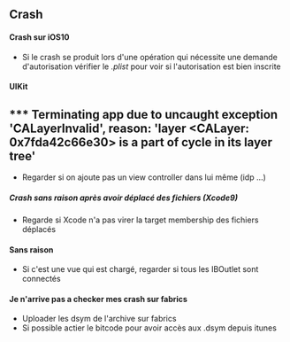 ## Crash
#### Crash sur iOS10
* Si le crash se produit lors d'une opération qui nécessite une demande d'autorisation vérifier le *.plist* pour voir si l'autorisation est bien inscrite

#### UIKit

## *** Terminating app due to uncaught exception 'CALayerInvalid', reason: 'layer <CALayer: 0x7fda42c66e30> is a part of cycle in its layer tree'

* Regarder si on ajoute pas un view controller dans lui même (idp ...)

##### Crash sans raison après avoir déplacé des fichiers (Xcode9)

* Regarde si Xcode n'a pas virer la target membership des fichiers déplacés

#### Sans raison

* Si c'est une vue qui est chargé, regarder si tous les IBOutlet sont connectés

#### Je n'arrive pas a checker mes crash sur fabrics
* Uploader les dsym de l'archive sur fabrics
* Si possible actier le bitcode pour avoir accès aux .dsym depuis itunes 
